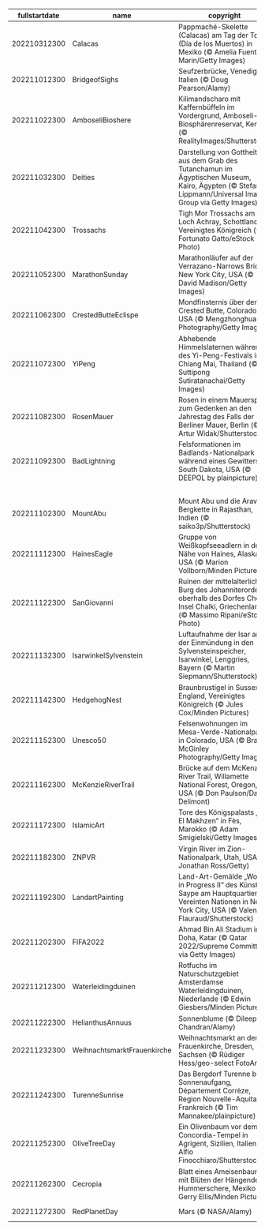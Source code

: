 |fullstartdate|name|copyright|title|image|
|--|--|--|--|--|
202210312300|Calacas|Pappmaché-Skelette (Calacas) am Tag der Toten (Día de los Muertos) in Mexiko (© Amelia Fuentes Marin/Getty Images)|Was wird hier gefeiert?|![](/de-DE/2022/11/202210312300Calacas.jpg)|
202211012300|BridgeofSighs|Seufzerbrücke, Venedig, Italien (© Doug Pearson/Alamy)|Ein Kuss und ein Seufzer|![](/de-DE/2022/11/202211012300BridgeofSighs.jpg)|
202211022300|AmboseliBioshere|Kilimandscharo mit Kaffernbüffeln im Vordergrund, Amboseli-Biosphärenreservat, Kenia (© RealityImages/Shutterstock)|Ein Experiment in Sachen Nachhaltigkeit|![](/de-DE/2022/11/202211022300AmboseliBioshere.jpg)|
202211032300|Deities|Darstellung von Gottheiten aus dem Grab des Tutanchamun im Ägyptischen Museum, Kairo, Ägypten (© Stefan Lippmann/Universal Images Group via Getty Images)|Grab des goldenen Pharaos|![](/de-DE/2022/11/202211032300Deities.jpg)|
202211042300|Trossachs|Tigh Mor Trossachs am Loch Achray, Schottland, Vereinigtes Königreich (© Fortunato Gatto/eStock Photo)|Spiegelbild einer stilvollen Vergangenheit|![](/de-DE/2022/11/202211042300Trossachs.jpg)|
202211052300|MarathonSunday|Marathonläufer auf der Verrazano-Narrows Bridge, New York City, USA (© David Madison/Getty Images)|Rennen im „Big Apple“|![](/de-DE/2022/11/202211052300MarathonSunday.jpg)|
202211062300|CrestedButteEclispe|Mondfinsternis über dem Crested Butte, Colorado, USA (© Mengzhonghua Photography/Getty Images)|Blutmond|![](/de-DE/2022/11/202211062300CrestedButteEclispe.jpg)|
202211072300|YiPeng|Abhebende Himmelslaternen während des Yi-Peng-Festivals in Chiang Mai, Thailand (© Suttipong Sutiratanachai/Getty Images)|Hoffnungen und Gebete steigen in den Himmel|![](/de-DE/2022/11/202211072300YiPeng.jpg)|
202211082300|RosenMauer|Rosen in einem Mauerspalt zum Gedenken an den Jahrestag des Falls der Berliner Mauer, Berlin (© Artur Widak/Shutterstock)|Gedenken an den Berliner Mauerfall|![](/de-DE/2022/11/202211082300RosenMauer.jpg)|
202211092300|BadLightning|Felsformationen im Badlands-Nationalpark während eines Gewitters, South Dakota, USA (© DEEPOL by plainpicture)|Alles Gute, Badlands-Nationalpark!|![](/de-DE/2022/11/202211092300BadLightning.jpg)|
||||![](/de-DE/2022/11/.jpg)|
202211102300|MountAbu|Mount Abu und die Aravalli-Bergkette in Rajasthan, Indien (© saiko3p/Shutterstock)|Eine Oase in der Wüste|![](/de-DE/2022/11/202211102300MountAbu.jpg)|
202211112300|HainesEagle|Gruppe von Weißkopfseeadlern in der Nähe von Haines, Alaska, USA (© Marion Vollborn/Minden Pictures)|Adler-Versammlung|![](/de-DE/2022/11/202211112300HainesEagle.jpg)|
202211122300|SanGiovanni|Ruinen der mittelalterlichen Burg des Johanniterordens oberhalb des Dorfes Chorio, Insel Chalki, Griechenland (© Massimo Ripani/eStock Photo)|Hoch über dem Ägäischen Meer|![](/de-DE/2022/11/202211122300SanGiovanni.jpg)|
202211132300|IsarwinkelSylvenstein|Luftaufnahme der Isar an der Einmündung in den Sylvensteinspeicher, Isarwinkel, Lenggries, Bayern (© Martin Siepmann/Shutterstock)|Glasklares Wasser mündet in einen Stausee|![](/de-DE/2022/11/202211132300IsarwinkelSylvenstein.jpg)|
202211142300|HedgehogNest|Braunbrustigel in Sussex, England, Vereinigtes Königreich (© Jules Cox/Minden Pictures)|Nur schauen, nicht anfassen!|![](/de-DE/2022/11/202211142300HedgehogNest.jpg)|
202211152300|Unesco50|Felsenwohnungen im Mesa-Verde-Nationalpark in Colorado, USA (© Brad McGinley Photography/Getty Images)|Ein 50 Jahre währender Balanceakt|![](/de-DE/2022/11/202211152300Unesco50.jpg)|
202211162300|McKenzieRiverTrail|Brücke auf dem McKenzie River Trail, Willamette National Forest, Oregon, USA (© Don Paulson/Danita Delimont)|Unternehmen Sie eine Wanderung!|![](/de-DE/2022/11/202211162300McKenzieRiverTrail.jpg)|
202211172300|IslamicArt|Tore des Königspalasts „Dar El Makhzen“ in Fès, Marokko (© Adam Smigielski/Getty Images)|Schlüssellöcher zum Königreich|![](/de-DE/2022/11/202211172300IslamicArt.jpg)|
202211182300|ZNPVR|Virgin River im Zion-Nationalpark, Utah, USA (© Jonathan Ross/Getty)|Der Zion-Nationalpark wird 103!|![](/de-DE/2022/11/202211182300ZNPVR.jpg)|
202211192300|LandartPainting|Land-Art-Gemälde „World in Progress II“ des Künstlers Saype am Hauptquartier der Vereinten Nationen in New York City, USA (© Valentin Flauraud/Shutterstock)|Eine bessere Welt schaffen|![](/de-DE/2022/11/202211192300LandartPainting.jpg)|
202211202300|FIFA2022|Ahmad Bin Ali Stadium in Doha, Katar (© Qatar 2022/Supreme Committee via Getty Images)|Anstoß in Katar|![](/de-DE/2022/11/202211202300FIFA2022.jpg)|
202211212300|Waterleidingduinen|Rotfuchs im Naturschutzgebiet Amsterdamse Waterleidingduinen, Niederlande (© Edwin Giesbers/Minden Pictures)|Ein Fuchs in den Dünen|![](/de-DE/2022/11/202211212300Waterleidingduinen.jpg)|
202211222300|HelianthusAnnuus|Sonnenblume (© Dileep Chandran/Alamy)|Natur, Kunst und … Mathematik!|![](/de-DE/2022/11/202211222300HelianthusAnnuus.jpg)|
202211232300|WeihnachtsmarktFrauenkirche|Weihnachtsmarkt an der Frauenkirche, Dresden, Sachsen (© Rüdiger Hess/geo-select FotoArt)|Weihnachtsmarkt-Bummel|![](/de-DE/2022/11/202211232300WeihnachtsmarktFrauenkirche.jpg)|
202211242300|TurenneSunrise|Das Bergdorf Turenne bei Sonnenaufgang, Département Corrèze, Region Nouvelle-Aquitaine, Frankreich (© Tim Mannakee/plainpicture)|Juwel der Corrèze|![](/de-DE/2022/11/202211242300TurenneSunrise.jpg)|
202211252300|OliveTreeDay|Ein Olivenbaum vor dem Concordia-Tempel in Agrigent, Sizilien, Italien (© Alfio Finocchiaro/Shutterstock)|Ein Symbol für den Frieden|![](/de-DE/2022/11/202211252300OliveTreeDay.jpg)|
202211262300|Cecropia|Blatt eines Ameisenbaums mit Blüten der Hängenden Hummerschere, Mexiko (© Gerry Ellis/Minden Pictures)|Ung-laub-lich!|![](/de-DE/2022/11/202211262300Cecropia.jpg)|
202211272300|RedPlanetDay|Mars (© NASA/Alamy)|Vierter Planet von der Sonne aus|![](/de-DE/2022/11/202211272300RedPlanetDay.jpg)|
